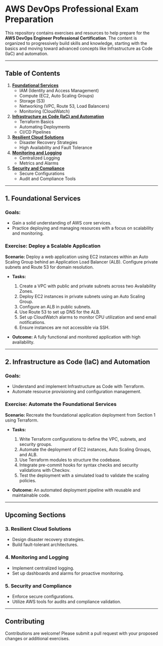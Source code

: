 # AWS DevOps Professional Exam Preparation

This repository contains exercises and resources to help prepare for the **AWS DevOps Engineer Professional Certification**. The content is organized to progressively build skills and knowledge, starting with the basics and moving toward advanced concepts like Infrastructure as Code (IaC) and automation.

---

## Table of Contents

1. **[Foundational Services](#1-foundational-services)**
    - IAM (Identity and Access Management)
    - Compute (EC2, Auto Scaling Groups)
    - Storage (S3)
    - Networking (VPC, Route 53, Load Balancers)
    - Monitoring (CloudWatch)
2. **[Infrastructure as Code (IaC) and Automation](#2-infrastructure-as-code-iac-and-automation)**
    - Terraform Basics
    - Automating Deployments
    - CI/CD Pipelines
3. **[Resilient Cloud Solutions](#3-resilient-cloud-solutions)**
    - Disaster Recovery Strategies
    - High Availability and Fault Tolerance
4. **[Monitoring and Logging](#4-monitoring-and-logging)**
    - Centralized Logging
    - Metrics and Alarms
5. **[Security and Compliance](#5-security-and-compliance)**
    - Secure Configurations
    - Audit and Compliance Tools

---

## 1. Foundational Services

### Goals:
- Gain a solid understanding of AWS core services.
- Practice deploying and managing resources with a focus on scalability and monitoring.

### Exercise: Deploy a Scalable Application
**Scenario:** Deploy a web application using EC2 instances within an Auto Scaling Group behind an Application Load Balancer (ALB). Configure private subnets and Route 53 for domain resolution.

- **Tasks:**
  1. Create a VPC with public and private subnets across two Availability Zones.
  2. Deploy EC2 instances in private subnets using an Auto Scaling Group.
  3. Configure an ALB in public subnets.
  4. Use Route 53 to set up DNS for the ALB.
  5. Set up CloudWatch alarms to monitor CPU utilization and send email notifications.
  6. Ensure instances are not accessible via SSH.

- **Outcome:** A fully functional and monitored application with high availability.

---

## 2. Infrastructure as Code (IaC) and Automation

### Goals:
- Understand and implement Infrastructure as Code with Terraform.
- Automate resource provisioning and configuration management.

### Exercise: Automate the Foundational Services
**Scenario:** Recreate the foundational application deployment from Section 1 using Terraform.

- **Tasks:**
  1. Write Terraform configurations to define the VPC, subnets, and security groups.
  2. Automate the deployment of EC2 instances, Auto Scaling Groups, and ALB.
  3. Use Terraform modules to structure the codebase.
  4. Integrate pre-commit hooks for syntax checks and security validations with Checkov.
  5. Test the deployment with a simulated load to validate the scaling policies.

- **Outcome:** An automated deployment pipeline with reusable and maintainable code.

---

## Upcoming Sections

### 3. Resilient Cloud Solutions
- Design disaster recovery strategies.
- Build fault-tolerant architectures.

### 4. Monitoring and Logging
- Implement centralized logging.
- Set up dashboards and alarms for proactive monitoring.

### 5. Security and Compliance
- Enforce secure configurations.
- Utilize AWS tools for audits and compliance validation.

---

## Contributing
Contributions are welcome! Please submit a pull request with your proposed changes or additional exercises.


